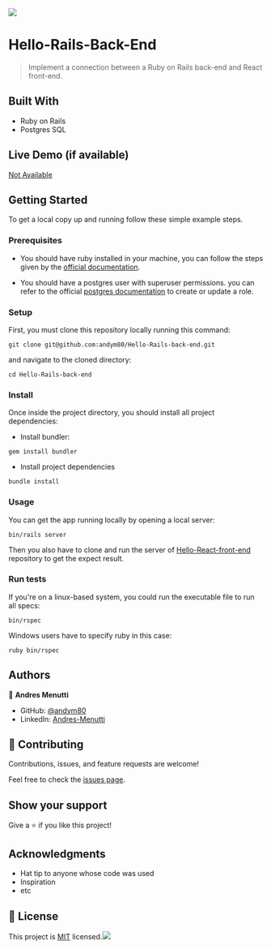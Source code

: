 ![](https://img.shields.io/badge/Microverse-blueviolet)

# Hello-Rails-Back-End

> Implement a connection between a Ruby on Rails back-end and React front-end.


## Built With

- Ruby on Rails
- Postgres SQL
## Live Demo (if available)

[Not Available](https://livedemo.com)


## Getting Started

To get a local copy up and running follow these simple example steps.

### Prerequisites

- You should have ruby installed in your machine, you can follow the steps given by the [official documentation](https://www.ruby-lang.org/en/documentation/installation/).

- You should have a postgres user with superuser permissions. you can refer to the official [postgres documentation](https://www.postgresql.org/docs/current/role-attributes.html#:~:text=To%20create%20a%20new%20database,that%20is%20already%20a%20superuser.&text=A%20role%20must%20be%20explicitly,use%20CREATE%20ROLE%20name%20CREATEDB%20.) to create or update a role.

### Setup

First, you must clone this repository locally running this command:

```
git clone git@github.com:andym80/Hello-Rails-back-end.git
```

and navigate to the cloned directory:

```
cd Hello-Rails-back-end
```

### Install

Once inside the project directory, you should install all project dependencies:

- Install bundler:

```
gem install bundler
```

- Install project dependencies

```
bundle install
```

### Usage

You can get the app running locally by opening a local server:

```
bin/rails server
```
Then you also have to clone and run the server of [Hello-React-front-end](https://github.com/andym80/hello-react-front-end) repository to get the expect result.

### Run tests

If you're on a linux-based system, you could run the executable file to run all specs:

```
bin/rspec
```

Windows users have to specify ruby in this case:

```
ruby bin/rspec
```

## Authors

👤 **Andres Menutti**

- GitHub: [@andym80](https://github.com/andym80)
- LinkedIn: [Andres-Menutti](https://linkedin.com/in/andres-menutti)

## 🤝 Contributing

Contributions, issues, and feature requests are welcome!

Feel free to check the [issues page](../../issues/).

## Show your support

Give a ⭐️ if you like this project!

## Acknowledgments

- Hat tip to anyone whose code was used
- Inspiration
- etc

## 📝 License

This project is [MIT](./MIT.md) licensed.![](https://img.shields.io/badge/Microverse-blueviolet)